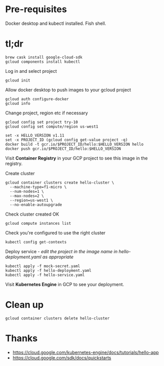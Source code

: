 # Pre-requisites

Docker desktop and kubectl installed.  Fish shell.

# tl;dr

```
brew cask install google-cloud-sdk
gcloud components install kubectl
```

Log in and select project

```
gcloud init
```

Allow docker desktop to push images to your gcloud project

```
gcloud auth configure-docker
gcloud info
```

Change project, region etc if necessary

```
gcloud config set project try-10
gcloud config set compute/region us-west1
```

```
set -x HELLO_VERSION v1.11
set -x PROJECT_ID (gcloud config get-value project -q)
docker build -t gcr.io/$PROJECT_ID/hello:$HELLO_VERSION hello
docker push gcr.io/$PROJECT_ID/hello:$HELLO_VERSION
```

Visit **Container Registry** in your GCP project to see this image in the 
registry.

Create cluster

```
gcloud container clusters create hello-cluster \
  --machine-type=f1-micro \
  --num-nodes=1 \
  --max-nodes=2 \
  --region=us-west1 \
  --no-enable-autoupgrade
```

Check cluster created OK

    gcloud compute instances list

Check you're configured to use the right cluster

    kubectl config get-contexts

Deploy service - _edit the project in the image name in hello-deployment.yaml as
appropriate_

    kubectl apply -f mock-secret.yaml
    kubectl apply -f hello-deployment.yaml
    kubectl apply -f hello-service.yaml
    
Visit **Kubernetes Engine** in GCP to see your deployment.

# Clean up

    gcloud container clusters delete hello-cluster

# Thanks

* https://cloud.google.com/kubernetes-engine/docs/tutorials/hello-app
* https://cloud.google.com/sdk/docs/quickstarts